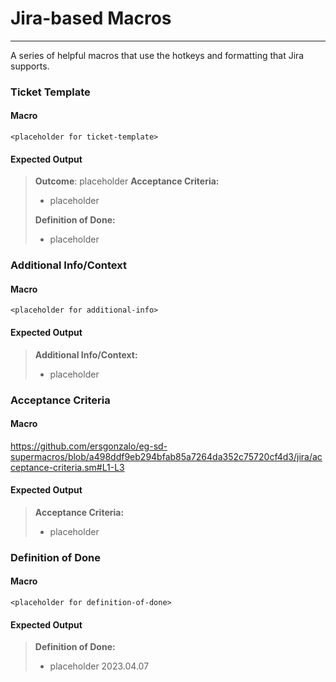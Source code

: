 # Jira-based Macros
------
A series of helpful macros that use the hotkeys and formatting that Jira supports.

### Ticket Template
#### Macro
```
<placeholder for ticket-template>
```

#### Expected Output
> **Outcome**: placeholder
> **Acceptance Criteria:**
> - placeholder
> 
> **Definition of Done:**
> - placeholder

### Additional Info/Context
#### Macro
```
<placeholder for additional-info>
```
#### Expected Output
> **Additional Info/Context:**
> - placeholder


### Acceptance Criteria
#### Macro
https://github.com/ersgonzalo/eg-sd-supermacros/blob/a498ddf9eb294bfab85a7264da352c75720cf4d3/jira/acceptance-criteria.sm#L1-L3
#### Expected Output
> **Acceptance Criteria:**
> - placeholder

### Definition of Done
#### Macro
```
<placeholder for definition-of-done>
```
#### Expected Output
> **Definition of Done:**
> - placeholder
2023.04.07